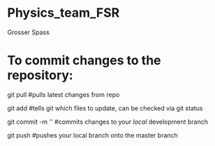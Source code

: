 # Physics_team_FSR
Grosser Spass


# To commit changes to the repository:

git pull 
#pulls latest changes from repo

git add <filename>
#tells git which files to update, can be checked via git status

git commit -m '<commit message>'
#commits changes to your _local_ development branch

git push
#pushes your local branch onto the master branch
